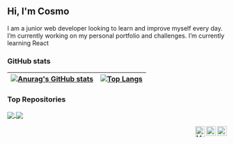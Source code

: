 ## Hi, I'm Cosmo

I am a junior web developer looking to learn and improve myself every day. I’m currently working on my personal portfolio and challenges. I’m currently learning React

### GitHub stats

| [![Anurag's GitHub stats](https://github-readme-stats.vercel.app/api?username=cosmo0dev&show_icons=true&theme=github_dark)](https://github.com/anuraghazra/github-readme-stats) | [![Top Langs](https://github-readme-stats.vercel.app/api/top-langs/?username=cosmo0dev&&show_icons=true&theme=github_dark&layout=compact)](https://github.com/anuraghazra/github-readme-stats) |
| ------------- | ------------- |

### Top Repositories

<a href="https://github.com/anuraghazra/github-readme-stats" target="_blank">
  <img align="center" src="https://github-readme-stats.vercel.app/api/pin/?username=cosmo0dev&repo=Order-summary-component-main-solution&show_icons=true&theme=github_dark" />
</a>
<a href="https://github.com/anuraghazra/convoychat" target="_blank">
  <img align="center" src="https://github-readme-stats.vercel.app/api/pin/?username=cosmo0dev&repo=Order-summary-component-main-solution&show_icons=true&theme=github_dark" />
</a>

<br />
<br />

<a href="https://example.com" target="_blank">
  <img align="right" alt="Instagram" width="22px" src="https://github.com/cosmo0dev/cosmo0dev/blob/main/social_media_icons/logo_cosmo_2KB.svg" />
</a>
<a href="discord.com/channels/@me/734087835472232559/" target="_blank">
  <img align="right" alt="Discord" width="22px" src="https://github.com/cosmo0dev/cosmo0dev/blob/main/social_media_icons/discord.svg" />
</a>
<a href="https://mail.google.com/mail/u/0/#inbox" target="_blank">
  <img align="right" alt="Mail" width="22px"  height="25px" src="https://github.com/cosmo0dev/cosmo0dev/blob/main/social_media_icons/gmail.svg" />
</a>
